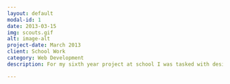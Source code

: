 ```yaml
---
layout: default
modal-id: 1
date: 2013-03-15
img: scouts.gif
alt: image-alt
project-date: March 2013
client: School Work
category: Web Development
description: For my sixth year project at school I was tasked with designing a computing project as a coursework task

---
```

